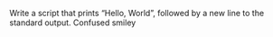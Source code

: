 Write a script that prints “Hello, World”, followed by a new line to the standard output.
Confused smiley
